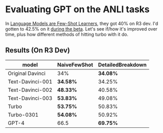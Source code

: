 # Evaluating GPT on the ANLI tasks

In [Language Models are Few-Shot Learners](https://arxiv.org/abs/2005.14165), they got 40% on R3 dev. I'd gotten to 42.5% on it [during the beta](http://gptprompts.wikidot.com/linguistics:anli). Let's see if/how it's improved over time, plus how different methods of hitting turbo with it do.

## Results (On R3 Dev)

| model            | NaiveFewShot | DetailedBreakdown |
| ---------------- | ------------ | ----------------- |
| Original Davinci | 34%          | **34.08%**        |
| Text-Davinci-001 | **34.58%**   | 34.25%            |
| Text-Davinci-002 | **48.33%**   | 40.58%            |
| Text-Davinci-003 | **53.83%**   | 49.08%            |
| Turbo            | **53.75%**   | 50.83%            |
| Turbo-0301       | **54.08%**   | 50.92%            |
| GPT-4            | 66.5         | **69.75%**        |
